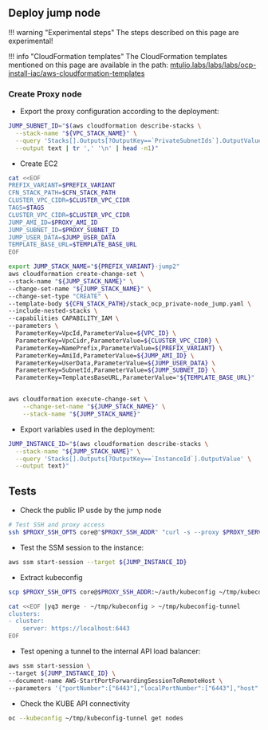## Deploy jump node

!!! warning "Experimental steps"
    The steps described on this page are experimental!

!!! info "CloudFormation templates"
    The CloudFormation templates mentioned on this page are available in the path:
    [mtulio.labs/labs/labs/ocp-install-iac/aws-cloudformation-templates](https://github.com/mtulio/mtulio.labs/tree/master/labs/ocp-install-iac/aws-cloudformation-templates)


### Create Proxy node

- Export the proxy configuration according to the deployment:

```sh
JUMP_SUBNET_ID="$(aws cloudformation describe-stacks \
  --stack-name "${VPC_STACK_NAME}" \
  --query 'Stacks[].Outputs[?OutputKey==`PrivateSubnetIds`].OutputValue' \
  --output text | tr ',' '\n' | head -n1)"
```

- Create EC2

```sh
cat <<EOF
PREFIX_VARIANT=$PREFIX_VARIANT
CFN_STACK_PATH=$CFN_STACK_PATH
CLUSTER_VPC_CIDR=$CLUSTER_VPC_CIDR
TAGS=$TAGS
CLUSTER_VPC_CIDR=$CLUSTER_VPC_CIDR
JUMP_AMI_ID=$PROXY_AMI_ID
JUMP_SUBNET_ID=$PROXY_SUBNET_ID
JUMP_USER_DATA=$JUMP_USER_DATA
TEMPLATE_BASE_URL=$TEMPLATE_BASE_URL
EOF

export JUMP_STACK_NAME="${PREFIX_VARIANT}-jump2"
aws cloudformation create-change-set \
--stack-name "${JUMP_STACK_NAME}" \
--change-set-name "${JUMP_STACK_NAME}" \
--change-set-type "CREATE" \
--template-body ${CFN_STACK_PATH}/stack_ocp_private-node_jump.yaml \
--include-nested-stacks \
--capabilities CAPABILITY_IAM \
--parameters \
  ParameterKey=VpcId,ParameterValue=${VPC_ID} \
  ParameterKey=VpcCidr,ParameterValue=${CLUSTER_VPC_CIDR} \
  ParameterKey=NamePrefix,ParameterValue=${PREFIX_VARIANT} \
  ParameterKey=AmiId,ParameterValue=${JUMP_AMI_ID} \
  ParameterKey=UserData,ParameterValue=${JUMP_USER_DATA} \
  ParameterKey=SubnetId,ParameterValue=${JUMP_SUBNET_ID} \
  ParameterKey=TemplatesBaseURL,ParameterValue="${TEMPLATE_BASE_URL}"


aws cloudformation execute-change-set \
    --change-set-name "${JUMP_STACK_NAME}" \
    --stack-name "${JUMP_STACK_NAME}"
```

- Export variables used in the deployment:

```sh
JUMP_INSTANCE_ID="$(aws cloudformation describe-stacks \
  --stack-name "${JUMP_STACK_NAME}" \
  --query 'Stacks[].Outputs[?OutputKey==`InstanceId`].OutputValue' \
  --output text)"
```

## Tests

- Check the public IP usde by the jump node

```sh
# Test SSH and proxy access
ssh $PROXY_SSH_OPTS core@"$PROXY_SSH_ADDR" "curl -s --proxy $PROXY_SERVICE_URL https://mtulio.dev/api/geo" | jq .
```


- Test the SSM session to the instance:

```sh
aws ssm start-session --target ${JUMP_INSTANCE_ID} 
```

- Extract kubeconfig

```sh
scp $PROXY_SSH_OPTS core@$PROXY_SSH_ADDR:~/auth/kubeconfig ~/tmp/kubeconfig

cat <<EOF |yq3 merge - ~/tmp/kubeconfig > ~/tmp/kubeconfig-tunnel
clusters:
- cluster:
    server: https://localhost:6443
EOF
```

- Test opening a tunnel to the internal API load balancer:

```sh
aws ssm start-session \
--target ${JUMP_INSTANCE_ID} \
--document-name AWS-StartPortForwardingSessionToRemoteHost \
--parameters '{"portNumber":["6443"],"localPortNumber":["6443"],"host":["api.lab415v0.devcluster.openshift.com"]}'
```

- Check the KUBE API connectivity

```sh
oc --kubeconfig ~/tmp/kubeconfig-tunnel get nodes
```